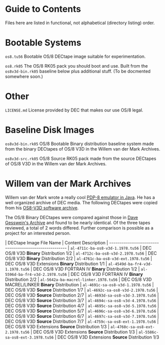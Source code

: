 # Guide to Contents

Files here are listed in functional, not alphabetical (directory
listing) order.


# Bootable Systems

`os8.tu56` Bootable OS/8 DECtape image suitable for experimentation.

`os8.rk05` The OS/8 RK05 pack you should boot and use.  Built from the
`os8v3d-bin.rk05` baseline below plus additional stuff.  (To be
docmented somewhere soon.)


# Other

`LICENSE.md`    License provided by DEC that makes our use OS/8 legal.


# Baseline Disk Images

`os8v3d-bin.rk05`   OS/8 Bootable Binary distribution baseline system
made from the binary DECtapes of OS/8 V3D in the Willem van der Mark
Archives.

`os8v3d-src.rk05`   OS/8 Source RK05 pack made from the source DECtapes
of OS/8 V3D in the Willem van der Mark Archives.

# Willem van der Mark Archives

Willem van der Mark wrote a really cool [PDP-8 emulator in Java][vdms].
He has a well organized archive of DEC media.  The following DECtapes
were copied from his [OS8-V3D software archive][vdms].

The OS/8 Binary DECtapes were compared against those in [Dave Gesswein's
Archive][dga] and found to be nearly identical.  Of the three tapes
reviewed, a total of 2 words differed. Further comparison is possible as
a project for an interested person.

| DECtape Image File Name                | Content Description
| --------------------------------------------------------
| `al-4711c-ba-os8-v3d-1.1978.tu56`      | DEC OS/8 V3D **Binary** Distribution  1/2
| `al-4712c-ba-os8-v3d-2.1978.tu56`      | DEC OS/8 V3D **Binary** Distribution  2/2
| `al-4761c-ba-os8-v3d-ext.1978.tu56`    | DEC OS/8 V3D Extensions **Binary** Distribution  1/1
| `al-4549d-ba-fr4-v3d-1.1978.tu56`      | DEC OS/8 V3D FORTRAN IV **Binary** Distribution  1/2
| `al-5596d-ba-fr4-v3d-2.1978.tu56`      | DEC OS/8 V3D FORTRAN IV **Binary** Distribution  2/2
| `al-5642a-ba-macrel-linker.1978.tu56`  | DEC OS/8 V3D MACREL/LINKER **Binary** Distribution 
| `al-4691c-sa-os8-v3d-1.1978.tu56`      | DEC OS/8 V3D **Source** Distribution  1/7
| `al-4692c-sa-os8-v3d-2.1978.tu56`      | DEC OS/8 V3D **Source** Distribution  2/7
| `al-4693d-sa-os8-v3d-3.1978.tu56`      | DEC OS/8 V3D **Source** Distribution  3/7
| `al-4694c-sa-os8-v3d-4.1978.tu56`      | DEC OS/8 V3D **Source** Distribution  4/7
| `al-4695c-sa-os8-v3d-5.1978.tu56`      | DEC OS/8 V3D **Source** Distribution  5/7
| `al-4696c-sa-os8-v3d-6.1978.tu56`      | DEC OS/8 V3D **Source** Distribution  6/7
| `al-4697c-sa-os8-v3d-7.1978.tu56`      | DEC OS/8 V3D **Source** Distribution  7/7
| `al-4759c-sa-os8-ext-1.1978.tu56`      | DEC OS/8 V3D Extensions **Source** Distribution  1/3
| `al-4760c-sa-os8-ext-2.1978.tu56`      | DEC OS/8 V3D Extensions **Source** Distribution  1/3
| `al-5586c-sa-os8-ext-3.1978.tu56`      | DEC OS/8 V3D Extensions **Source** Distribution  1/3

[dga]:  http://www.pdp8online.com/images/images/misc_dectapes.shtml
[vdms]: http://vandermark.ch/pdp8/index.php?n=OS8.OS8-V3D
[vdma]: http://vandermark.ch/pdp8/index.php
